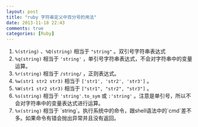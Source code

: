 ```yaml
---
layout: post
title: "ruby 字符串定义中百分号的用法"
date: 2013-11-18 22:43
comments: true
categories: [Ruby] 
---
```

1. `%(string)` 、`%Q(string)` 相当于 `"string"` 。双引号字符串表达式
2. `%q(string)` 相当于 `'string'` ，单引号字符串表达式，不会对字符串中的变量运算。
3. `%r(string)` 相当于 `/string/` ，正则表达式。
4. `%w(str1 str2 str3)` 相当于 `['str1', 'str2', 'str3']` 。 
5. `%W(str1 str2 str3)` 相当于 `["str1", "str2", "str3"]` 。
6. `%s(string)` 相当于 `'string'.to_sym` 或 `:'string'` 。注意是单引号，所以不会对字符串中的变量表达式进行运算。
7. `%x(string)` 相当于 \`string\`。执行系统中的命令，跟shell语法中的\`cmd\`差不多。如果命令有错会抛出异常并且没有返回。
